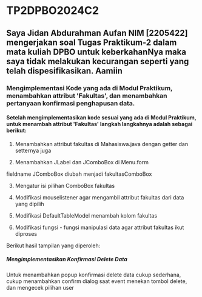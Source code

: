# TP2DPBO2024C2

## Saya Jidan Abdurahman Aufan NIM [2205422] mengerjakan soal Tugas Praktikum-2 dalam mata kuliah DPBO untuk keberkahanNya maka saya tidak melakukan kecurangan seperti yang telah dispesifikasikan. Aamiin 

### Mengimplementasi Kode yang ada di Modul Praktikum, menambahkan attribut 'Fakultas', dan menambahkan pertanyaan konfirmasi penghapusan data.

#### Setelah mengimplementasikan kode sesuai yang ada di Modul Praktikum, untuk menambah attribut 'Fakultas' langkah langkahnya adalah sebagai berikut:

1. Menambahkan attribut fakultas di Mahasiswa.java dengan getter dan setternya juga

2. Menambahkan JLabel dan JComboBox di Menu.form

fieldname JComboBox diubah menjadi fakultasComboBox

3. Mengatur isi pilihan ComboBox fakultas

4. Modifikasi mouselistener agar mengambil attribut fakultas dari data yang dipilih

5. Modifikasi DefaultTableModel menambah kolom fakultas

6. Modifikasi fungsi - fungsi manipulasi data agar attribut fakultas ikut diproses

Berikut hasil tampilan yang diperoleh: 

##### Mengimplementasikan Konfirmasi Delete Data

Untuk menambahkan popup konfirmasi delete data cukup sederhana, cukup menambahkan confirm dialog saat event menekan tombol delete, dan mengecek pilihan user


